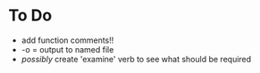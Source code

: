 # To Do
* add function comments!!
* -o = output to named file
* *possibly* create 'examine' verb to see what should be required
